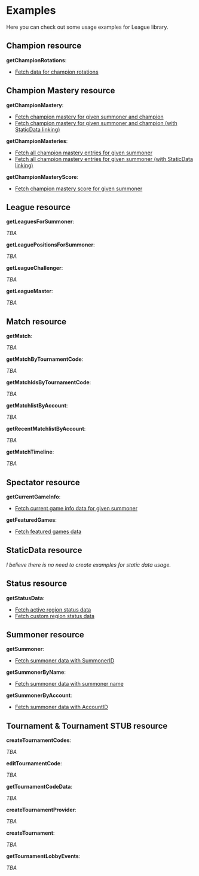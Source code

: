 # Examples
Here you can check out some usage examples for League library.

## Champion resource
__getChampionRotations__:
- [Fetch data for champion rotations](https://github.com/dolejska-daniel/riot-api/blob/master/examples/LeagueAPI/Champion/getChampionRotations.php)


## Champion Mastery resource
__getChampionMastery__:
- [Fetch champion mastery for given summoner and champion](https://github.com/dolejska-daniel/riot-api/blob/master/examples/LeagueAPI/ChampionMastery/getChampionMastery_61.php)
- [Fetch champion mastery for given summoner and champion (with StaticData linking)](https://github.com/dolejska-daniel/riot-api/blob/master/examples/LeagueAPI/ChampionMastery/getChampionMastery_61_linking.php)

__getChampionMasteries__:
- [Fetch all champion mastery entries for given summoner](https://github.com/dolejska-daniel/riot-api/blob/master/examples/LeagueAPI/ChampionMastery/getChampionMasteries.php)
- [Fetch all champion mastery entries for given summoner (with StaticData linking)](https://github.com/dolejska-daniel/riot-api/blob/master/examples/LeagueAPI/ChampionMastery/getChampionMasteries_linking.php)

__getChampionMasteryScore__:
- [Fetch champion mastery score for given summoner](https://github.com/dolejska-daniel/riot-api/blob/master/examples/LeagueAPI/ChampionMastery/getChampionMasteryScore.php)

## League resource
__getLeaguesForSummoner__:

_TBA_

__getLeaguePositionsForSummoner__:

_TBA_

__getLeagueChallenger__:

_TBA_

__getLeagueMaster__:

_TBA_


## Match resource
__getMatch__:

_TBA_

__getMatchByTournamentCode__:

_TBA_

__getMatchIdsByTournamentCode__:

_TBA_

__getMatchlistByAccount__:

_TBA_

__getRecentMatchlistByAccount__:

_TBA_

__getMatchTimeline__:

_TBA_


## Spectator resource
__getCurrentGameInfo__:
- [Fetch current game info data for given summoner](https://github.com/dolejska-daniel/riot-api/blob/master/examples/LeagueAPI/Spectator/getCurrentGameInfo.php)

__getFeaturedGames__:
- [Fetch featured games data](https://github.com/dolejska-daniel/riot-api/blob/master/examples/LeagueAPI/Spectator/getFeaturedGames.php)


## StaticData resource
_I believe there is no need to create examples for static data usage._


## Status resource
__getStatusData__:
- [Fetch active region status data](https://github.com/dolejska-daniel/riot-api/blob/master/examples/LeagueAPI/Status/getStatusData.php)
- [Fetch custom region status data](https://github.com/dolejska-daniel/riot-api/blob/master/examples/LeagueAPI/Status/getStatusData_NA.php)


## Summoner resource
__getSummoner__:
- [Fetch summoner data with SummonerID](https://github.com/dolejska-daniel/riot-api/blob/master/examples/LeagueAPI/Summoner/getSummoner.php)

__getSummonerByName__:
- [Fetch summoner data with summoner name](https://github.com/dolejska-daniel/riot-api/blob/master/examples/LeagueAPI/Summoner/getSummonerByName.php)

__getSummonerByAccount__:
- [Fetch summoner data with AccountID](https://github.com/dolejska-daniel/riot-api/blob/master/examples/LeagueAPI/Summoner/getSummonerByAccount.php)


## Tournament & Tournament STUB resource
__createTournamentCodes__:

_TBA_

__editTournamentCode__:

_TBA_

__getTournamentCodeData__:

_TBA_

__createTournamentProvider__:

_TBA_

__createTournament__:

_TBA_

__getTournamentLobbyEvents__:

_TBA_
